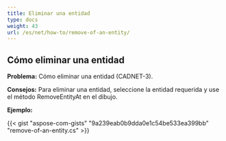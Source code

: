 ```yaml
---
title: Eliminar una entidad
type: docs
weight: 43
url: /es/net/how-to/remove-of-an-entity/
---
```


## **Cómo eliminar una entidad**

**Problema:** Cómo eliminar una entidad (CADNET-3).

**Consejos:** Para eliminar una entidad, seleccione la entidad requerida y use el método RemoveEntityAt en el dibujo.

**Ejemplo:**

{{< gist "aspose-com-gists" "9a239eab0b9dda0e1c54be533ea399bb" "remove-of-an-entity.cs" >}}
